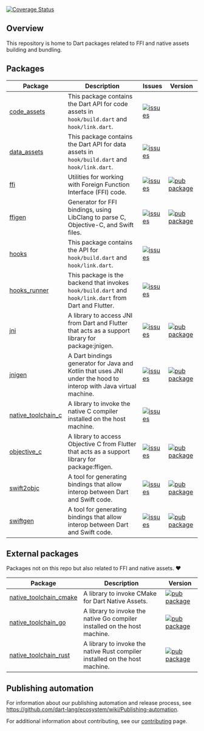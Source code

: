 [![Coverage Status](https://coveralls.io/repos/github/dart-lang/native/badge.svg?branch=main)](https://coveralls.io/github/dart-lang/native?branch=main)

## Overview

This repository is home to Dart packages related to FFI and native assets
building and bundling.

## Packages

| Package | Description | Issues | Version |
| --- | --- | --- | --- |
| [code_assets](pkgs/code_assets/) | This package contains the Dart API for code assets in `hook/build.dart` and `hook/link.dart`.  | [![issues](https://img.shields.io/badge/package:code__assets-4774bc)][code_assets_issues] |  |
| [data_assets](pkgs/data_assets/) | This package contains the Dart API for data assets in `hook/build.dart` and `hook/link.dart`.  | [![issues](https://img.shields.io/badge/package:data__assets-4774bc)][data_assets_issues] |  |
| [ffi](pkgs/ffi/) | Utilities for working with Foreign Function Interface (FFI) code. | [![issues](https://img.shields.io/badge/package:ffi-4774bc)][ffi_issues] | [![pub package](https://img.shields.io/pub/v/ffi.svg)](https://pub.dev/packages/ffi) |
| [ffigen](pkgs/ffigen/) | Generator for FFI bindings, using LibClang to parse C, Objective-C, and Swift files. | [![issues](https://img.shields.io/badge/package:ffigen-4774bc)][ffigen_issues] | [![pub package](https://img.shields.io/pub/v/ffigen.svg)](https://pub.dev/packages/ffigen) |
| [hooks](pkgs/hooks/) | This package contains the API for `hook/build.dart` and `hook/link.dart`. | [![issues](https://img.shields.io/badge/package:hooks-4774bc)][hooks_issues] |  |
| [hooks_runner](pkgs/hooks_runner/) | This package is the backend that invokes `hook/build.dart` and `hook/link.dart` from Dart and Flutter. | [![issues](https://img.shields.io/badge/package:hooks__runner-4774bc)][hooks_runner_issues] |  |
| [jni](pkgs/jni/) | A library to access JNI from Dart and Flutter that acts as a support library for package:jnigen. | [![issues](https://img.shields.io/badge/package:jni-4774bc)][jni_issues] | [![pub package](https://img.shields.io/pub/v/jni.svg)](https://pub.dev/packages/jni) |
| [jnigen](pkgs/jnigen/) | A Dart bindings generator for Java and Kotlin that uses JNI under the hood to interop with Java virtual machine. | [![issues](https://img.shields.io/badge/package:jnigen-4774bc)][jnigen_issues] | [![pub package](https://img.shields.io/pub/v/jnigen.svg)](https://pub.dev/packages/jnigen) |
| [native_toolchain_c](pkgs/native_toolchain_c/) | A library to invoke the native C compiler installed on the host machine. | [![issues](https://img.shields.io/badge/package:native__toolchain__c-4774bc)][native_toolchain_c_issues] |  |
| [objective_c](pkgs/objective_c/) | A library to access Objective C from Flutter that acts as a support library for package:ffigen. | [![issues](https://img.shields.io/badge/package:objective__c-4774bc)][objective_c_issues] | [![pub package](https://img.shields.io/pub/v/objective_c.svg)](https://pub.dev/packages/objective_c) |
| [swift2objc](pkgs/swift2objc/) | A tool for generating bindings that allow interop between Dart and Swift code. | [![issues](https://img.shields.io/badge/package:swift2objc-4774bc)][swift2objc_issues] | [![pub package](https://img.shields.io/pub/v/swift2objc.svg)](https://pub.dev/packages/swift2objc) |
| [swiftgen](pkgs/swiftgen/) | A tool for generating bindings that allow interop between Dart and Swift code. | [![issues](https://img.shields.io/badge/package:swiftgen-4774bc)][swiftgen_issues] | [![pub package](https://img.shields.io/pub/v/swiftgen.svg)](https://pub.dev/packages/swiftgen) |

[code_assets_issues]: https://github.com/dart-lang/native/issues?q=is%3Aissue+is%3Aopen+label%3Apackage%3Acode_assets
[data_assets_issues]: https://github.com/dart-lang/native/issues?q=is%3Aissue+is%3Aopen+label%3Apackage%3Adata_assets
[ffi_issues]: https://github.com/dart-lang/native/issues?q=is%3Aissue+is%3Aopen+label%3Apackage%3Affi
[ffigen_issues]: https://github.com/dart-lang/native/issues?q=is%3Aissue+is%3Aopen+label%3Apackage%3Affigen
[hooks_issues]: https://github.com/dart-lang/native/issues?q=is%3Aissue+is%3Aopen+label%3Apackage%3Ahooks
[hooks_runner_issues]: https://github.com/dart-lang/native/issues?q=is%3Aissue+is%3Aopen+label%3Apackage%3Ahooks_runner
[jni_issues]: https://github.com/dart-lang/native/issues?q=is%3Aissue+is%3Aopen+label%3Apackage%3Ajni
[jnigen_issues]: https://github.com/dart-lang/native/issues?q=is%3Aissue+is%3Aopen+label%3Apackage%3Ajnigen
[native_toolchain_c_issues]: https://github.com/dart-lang/native/issues?q=is%3Aissue+is%3Aopen+label%3Apackage%3Anative_toolchain_c
[objective_c_issues]: https://github.com/dart-lang/native/issues?q=is%3Aissue+is%3Aopen+label%3Apackage%3Aobjective_c
[swift2objc_issues]: https://github.com/dart-lang/native/issues?q=is%3Aissue+is%3Aopen+label%3Apackage%3Aswift2objc
[swiftgen_issues]: https://github.com/dart-lang/native/issues?q=is%3Aissue+is%3Aopen+label%3Apackage%3Aswiftgen

## External packages

Packages not on this repo but also related to FFI and native assets. ❤️

| Package | Description | Version |
| --- | --- | --- |
| [native_toolchain_cmake](https://github.com/rainyl/native_toolchain_cmake) | A library to invoke CMake for Dart Native Assets. | [![pub package](https://img.shields.io/pub/v/native_toolchain_cmake.svg)](https://pub.dev/packages/native_toolchain_cmake) |
| [native_toolchain_go](https://github.com/csnewman/flutter-go-bridge/tree/master/native_toolchain_go) | A library to invoke the native Go compiler installed on the host machine. | [![pub package](https://img.shields.io/pub/v/native_toolchain_go.svg)](https://pub.dev/packages/native_toolchain_go) |
| [native_toolchain_rust](https://github.com/irondash/native_toolchain_rust) | A library to invoke the native Rust compiler installed on the host machine. | [![pub package](https://img.shields.io/pub/v/native_toolchain_rust.svg)](https://pub.dev/packages/native_toolchain_rust) |

## Publishing automation

For information about our publishing automation and release process, see
https://github.com/dart-lang/ecosystem/wiki/Publishing-automation.

For additional information about contributing, see our
[contributing](CONTRIBUTING.md) page.
